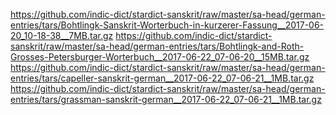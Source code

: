 https://github.com/indic-dict/stardict-sanskrit/raw/master/sa-head/german-entries/tars/Bohtlingk-Sanskrit-Worterbuch-in-kurzerer-Fassung__2017-06-20_10-18-38__7MB.tar.gz
https://github.com/indic-dict/stardict-sanskrit/raw/master/sa-head/german-entries/tars/Bohtlingk-and-Roth-Grosses-Petersburger-Worterbuch__2017-06-22_07-06-20__15MB.tar.gz
https://github.com/indic-dict/stardict-sanskrit/raw/master/sa-head/german-entries/tars/capeller-sanskrit-german__2017-06-22_07-06-21__1MB.tar.gz
https://github.com/indic-dict/stardict-sanskrit/raw/master/sa-head/german-entries/tars/grassman-sanskrit-german__2017-06-22_07-06-21__1MB.tar.gz
